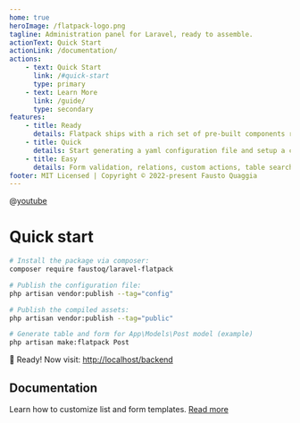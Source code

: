```yaml
---
home: true
heroImage: /flatpack-logo.png
tagline: Administration panel for Laravel, ready to assemble.
actionText: Quick Start
actionLink: /documentation/
actions:
    - text: Quick Start
      link: /#quick-start
      type: primary
    - text: Learn More
      link: /guide/
      type: secondary
features:
    - title: Ready
      details: Flatpack ships with a rich set of pre-built components ready to be assembled.
    - title: Quick
      details: Start generating a yaml configuration file and setup a complete admin UI in seconds.
    - title: Easy
      details: Form validation, relations, custom actions, table search, sorting, and much more.
footer: MIT Licensed | Copyright © 2022-present Fausto Quaggia
---
```


@[youtube](https://youtu.be/OrxmtDw4pVI)

# Quick start

```bash
# Install the package via composer:
composer require faustoq/laravel-flatpack

# Publish the configuration file:
php artisan vendor:publish --tag="config"

# Publish the compiled assets:
php artisan vendor:publish --tag="public"

# Generate table and form for App\Models\Post model (example)
php artisan make:flatpack Post
```

:tada: Ready! Now visit: [http://localhost/backend](http://localhost/backend)

## Documentation

Learn how to customize list and form templates.
[Read more](documentation)
